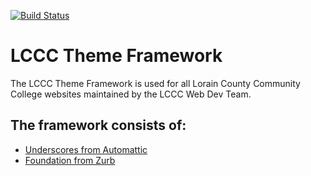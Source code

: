 [![Build Status](https://travis-ci.org/Automattic/_s.svg?branch=master)](https://travis-ci.org/Automattic/_s)

LCCC Theme Framework
===

The LCCC Theme Framework is used for all Lorain County Community College websites maintained by the LCCC Web Dev Team.  

The framework consists of:
------
* [Underscores from Automattic](http://underscores.me/)
* [Foundation from Zurb](http://foundation.zurb.com/)
